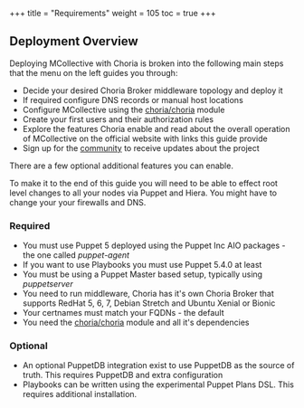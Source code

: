 +++
title = "Requirements"
weight = 105
toc = true
+++

## Deployment Overview

Deploying MCollective with Choria is broken into the following main steps that the menu on the left guides you through:

  * Decide your desired Choria Broker middleware topology and deploy it
  * If required configure DNS records or manual host locations
  * Configure MCollective using the [choria/choria](https://forge.puppet.com/choria/choria) module
  * Create your first users and their authorization rules
  * Explore the features Choria enable and read about the overall operation of MCollective on the official website with links this guide provide
  * Sign up for the [community](https://groups.google.com/forum/#!forum/choria-users) to receive updates about the project

There are a few optional additional features you can enable.

To make it to the end of this guide you will need to be able to effect root level changes to all your nodes via Puppet and Hiera.  You might have to change your your firewalls and DNS.

### Required

  * You must use Puppet 5 deployed using the Puppet Inc AIO packages - the one called _puppet-agent_
  * If you want to use Playbooks you must use Puppet 5.4.0 at least
  * You must be using a Puppet Master based setup, typically using _puppetserver_
  * You need to run middleware, Choria has it's own Choria Broker that supports RedHat 5, 6, 7, Debian Stretch and Ubuntu Xenial or Bionic
  * Your certnames must match your FQDNs - the default
  * You need the [choria/choria](https://forge.puppet.com/choria/choria) module and all it's dependencies

### Optional

  * An optional PuppetDB integration exist to use PuppetDB as the source of truth.  This requires PuppetDB and extra configuration
  * Playbooks can be written using the experimental Puppet Plans DSL.  This requires additional installation.
